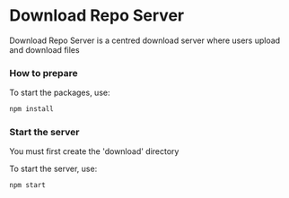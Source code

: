 # Download Repo Server 

Download Repo Server is a centred download server where users upload and download files

### How to prepare

To start the packages, use:
```bash
npm install
```
### Start the server
You must first create the 'download' directory

To start the server, use:
```bash
npm start
```
